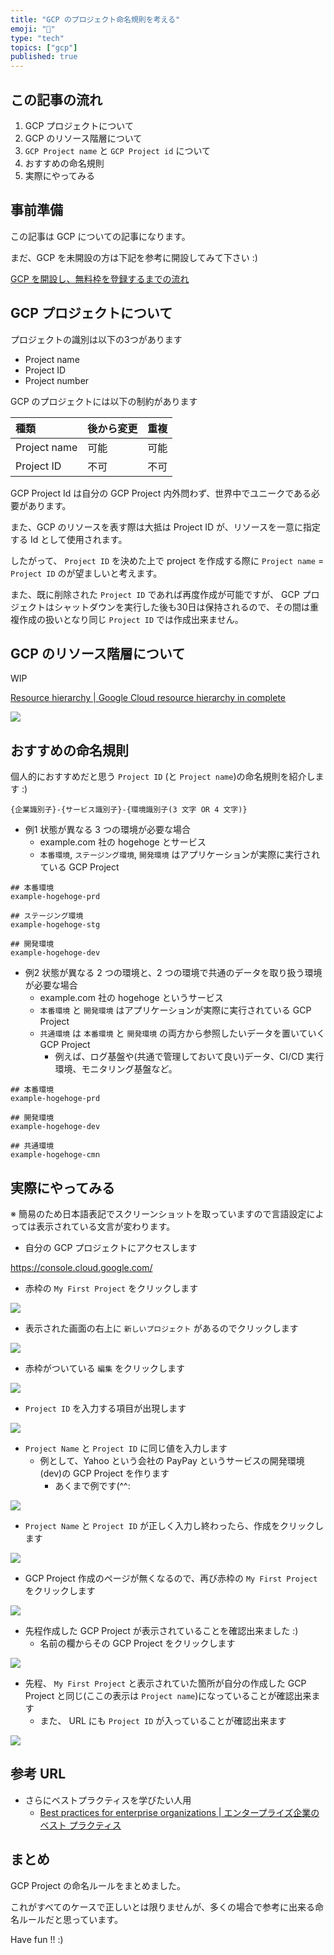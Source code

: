 ```yaml
---
title: "GCP のプロジェクト命名規則を考える"
emoji: "🔰"
type: "tech"
topics: ["gcp"]
published: true
---
```


## この記事の流れ

1. GCP プロジェクトについて
1. GCP のリソース階層について
1. `GCP Project name` と `GCP Project id` について
1. おすすめの命名規則
1. 実際にやってみる

## 事前準備

この記事は GCP についての記事になります。

まだ、GCP を未開設の方は下記を参考に開設してみて下さい :)

[GCP を開設し、無料枠を登録するまでの流れ](https://zenn.dev/iganari/articles/000-gcp-free-tier)

## GCP プロジェクトについて

プロジェクトの識別は以下の3つがあります

+ Project name
+ Project ID
+ Project number

GCP のプロジェクトには以下の制約があります

種類 | 後から変更 | 重複
:--- | :--- | :---
Project name | 可能 | 可能
Project ID | 不可 | 不可

GCP Project Id は自分の GCP Project 内外問わず、世界中でユニークである必要があります。

また、GCP のリソースを表す際は大抵は Project ID が、リソースを一意に指定する Id として使用されます。

したがって、 `Project ID` を決めた上で project を作成する際に `Project name` = `Project ID` のが望ましいと考えます。

また、既に削除された `Project ID` であれば再度作成が可能ですが、 GCP プロジェクトはシャットダウンを実行した後も30日は保持されるので、その間は重複作成の扱いとなり同じ `Project ID` では作成出来ません。

## GCP のリソース階層について

WIP

[Resource hierarchy | Google Cloud resource hierarchy in complete](https://cloud.google.com/resource-manager/docs/cloud-platform-resource-hierarchy)

![](https://cloud.google.com/resource-manager/img/cloud-folders-hierarchy.png)

## おすすめの命名規則

個人的におすすめだと思う `Project ID` (と `Project name`)の命名規則を紹介します :)

```
{企業識別子}-{サービス識別子}-{環境識別子(3 文字 OR 4 文字)}
```

+ 例1 状態が異なる 3 つの環境が必要な場合
  + example.com 社の hogehoge とサービス
  + `本番環境`, `ステージング環境`, `開発環境` はアプリケーションが実際に実行されている GCP Project

```
## 本番環境
example-hogehoge-prd

## ステージング環境
example-hogehoge-stg

## 開発環境
example-hogehoge-dev
```

+ 例2 状態が異なる 2 つの環境と、2 つの環境で共通のデータを取り扱う環境が必要な場合
  + example.com 社の hogehoge というサービス
  + `本番環境` と `開発環境` はアプリケーションが実際に実行されている GCP Project
  + `共通環境` は `本番環境` と `開発環境` の両方から参照したいデータを置いていく GCP Project
    + 例えば、ログ基盤や(共通で管理しておいて良い)データ、CI/CD 実行環境、モニタリング基盤など。

```
## 本番環境
example-hogehoge-prd

## 開発環境
example-hogehoge-dev

## 共通環境
example-hogehoge-cmn
```

## 実際にやってみる

※ 簡易のため日本語表記でスクリーンショットを取っていますので言語設定によっては表示されている文言が変わります。

+ 自分の GCP プロジェクトにアクセスします

https://console.cloud.google.com/

+ 赤枠の `My First Project` をクリックします

![](https://raw.githubusercontent.com/iganari/zenn-public/main/articles/images/001-gcp-project-name-rules/01.png)

+ 表示された画面の右上に `新しいプロジェクト` があるのでクリックします

![](https://raw.githubusercontent.com/iganari/zenn-public/main/articles/images/001-gcp-project-name-rules/02.png)

+ 赤枠がついている `編集` をクリックします

![](https://raw.githubusercontent.com/iganari/zenn-public/main/articles/images/001-gcp-project-name-rules/03.png)

+ `Project ID` を入力する項目が出現します

![](https://raw.githubusercontent.com/iganari/zenn-public/main/articles/images/001-gcp-project-name-rules/04.png)

+ `Project Name` と `Project ID` に同じ値を入力します
  + 例として、Yahoo という会社の PayPay というサービスの開発環境(dev)の GCP Project を作ります
    + あくまで例です(^^:
    
![](https://raw.githubusercontent.com/iganari/zenn-public/main/articles/images/001-gcp-project-name-rules/05-1.png)

+ `Project Name` と `Project ID` が正しく入力し終わったら、作成をクリックします

![](https://raw.githubusercontent.com/iganari/zenn-public/main/articles/images/001-gcp-project-name-rules/05-1.png)

+ GCP Project 作成のページが無くなるので、再び赤枠の `My First Project` をクリックします

![](https://raw.githubusercontent.com/iganari/zenn-public/main/articles/images/001-gcp-project-name-rules/06.png)

+ 先程作成した GCP Project が表示されていることを確認出来ました :)
  + 名前の欄からその GCP Project をクリックします

![](https://raw.githubusercontent.com/iganari/zenn-public/main/articles/images/001-gcp-project-name-rules/07.png)

+ 先程、 `My First Project` と表示されていた箇所が自分の作成した GCP Project と同じ(ここの表示は `Project name`)になっていることが確認出来ます
  + また、 URL にも `Project ID` が入っていることが確認出来ます

![](https://raw.githubusercontent.com/iganari/zenn-public/main/articles/images/001-gcp-project-name-rules/08.png)

## 参考 URL

+ さらにベストプラクティスを学びたい人用
  + [Best practices for enterprise organizations | エンタープライズ企業のベスト プラクティス](https://cloud.google.com/docs/enterprise/best-practices-for-enterprise-organizations?hl=en)

## まとめ

GCP Project の命名ルールをまとめました。

これがすべてのケースで正しいとは限りませんが、多くの場合で参考に出来る命名ルールだと思っています。

Have fun !! :)
